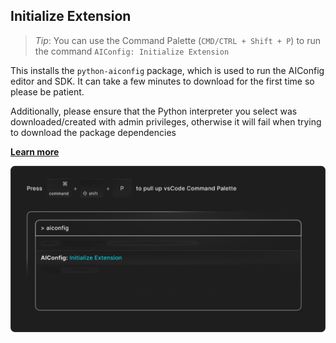 ## Initialize Extension

> _Tip_: You can use the Command Palette (`CMD/CTRL + Shift + P`) to run the command `AIConfig: Initialize Extension`

This installs the `python-aiconfig` package, which is used to run the AIConfig editor and SDK. It can take a few minutes to download for the first time so please be patient.

Additionally, please ensure that the Python interpreter you select was downloaded/created with admin privileges, otherwise it will fail when trying to download the package dependencies

**[Learn more](https://aiconfig.lastmileai.dev/docs/getting-started)**

![alt](initialize.png)
